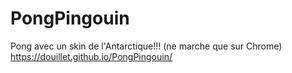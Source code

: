 # PongPingouin
Pong avec un skin de l'Antarctique!!! (ne marche que sur Chrome)
https://douillet.github.io/PongPingouin/
